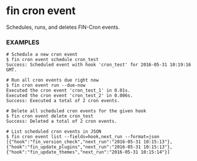 # fin cron event

Schedules, runs, and deletes FIN-Cron events.

### EXAMPLES

    # Schedule a new cron event
    $ fin cron event schedule cron_test
    Success: Scheduled event with hook 'cron_test' for 2016-05-31 10:19:16 GMT.

    # Run all cron events due right now
    $ fin cron event run --due-now
    Executed the cron event 'cron_test_1' in 0.01s.
    Executed the cron event 'cron_test_2' in 0.006s.
    Success: Executed a total of 2 cron events.

    # Delete all scheduled cron events for the given hook
    $ fin cron event delete cron_test
    Success: Deleted a total of 2 cron events.

    # List scheduled cron events in JSON
    $ fin cron event list --fields=hook,next_run --format=json
    [{"hook":"fin_version_check","next_run":"2016-05-31 10:15:13"},{"hook":"fin_update_plugins","next_run":"2016-05-31 10:15:13"},{"hook":"fin_update_themes","next_run":"2016-05-31 10:15:14"}]




